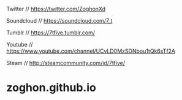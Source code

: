 Twitter // https://twitter.com/ZoghonXd

Soundcloud // https://soundcloud.com/7_t

Tumblr // https://7tfive.tumblr.com/

Youtube // https://www.youtube.com/channel/UCvLD0MzSDNbou1tQk6sTf2A

Steam // http://steamcommunity.com/id/7tfive/

# zoghon.github.io

